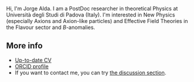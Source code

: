 Hi, I'm Jorge Alda. I am a PostDoc researcher in theoretical Physics at Università degli Studi di Padova (Italy). I'm interested in New Physics (especially Axions and Axion-like particles) and Effective Field Theories in the Flavour sector and _B_-anomalies.

## More info
* [Up-to-date CV](https://github.com/Jorge-Alda/Jorge-Alda/releases/latest/download/CV.pdf)
* [ORCID profile](https://orcid.org/0000-0002-6728-1105)
* If you want to contact me, you can try [the discussion section](https://github.com/Jorge-Alda/Jorge-Alda/discussions).


<!--
**Jorge-Alda/Jorge-Alda** is a ✨ _special_ ✨ repository because its `README.md` (this file) appears on your GitHub profile.

Here are some ideas to get you started:

- 🔭 I’m currently working on ...
- 🌱 I’m currently learning ...
- 👯 I’m looking to collaborate on ...
- 🤔 I’m looking for help with ...
- 💬 Ask me about ...
- 📫 How to reach me: ...
- 😄 Pronouns: ...
- ⚡ Fun fact: ...
-->
